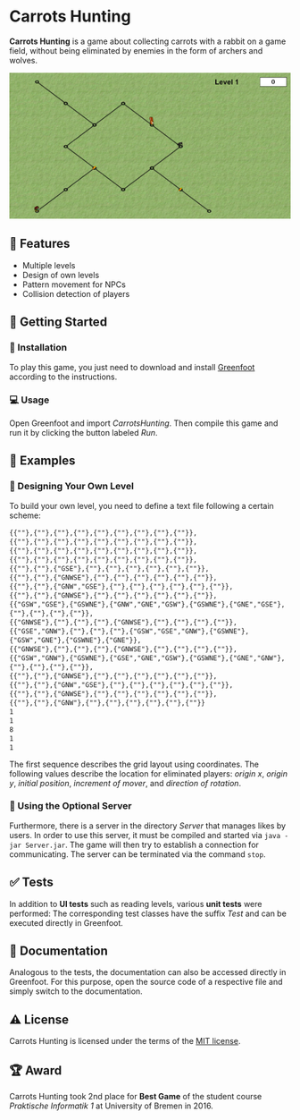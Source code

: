 # Carrots Hunting

**Carrots Hunting** is a game about collecting carrots with a rabbit on a game field, without being eliminated by enemies in the form of archers and wolves.

![Game Field](game-field.jpg "Game Field")

## :dart: Features

* Multiple levels
* Design of own levels
* Pattern movement for NPCs
* Collision detection of players

## :rocket: Getting Started

### :wrench: Installation

To play this game, you just need to download and install [Greenfoot](https://www.greenfoot.org) according to the instructions.

### :computer: Usage

Open Greenfoot and import *CarrotsHunting*. Then compile this game and run it by clicking the button labeled *Run*.

## :eyes: Examples

### :large_orange_diamond: Designing Your Own Level

To build your own level, you need to define a text file following a certain scheme:

```
{{""},{""},{""},{""},{""},{""},{""},{""},{""}},
{{""},{""},{""},{""},{""},{""},{""},{""},{""}},
{{""},{""},{""},{""},{""},{""},{""},{""},{""}},
{{""},{""},{""},{""},{""},{""},{""},{""},{""}},
{{""},{""},{"GSE"},{""},{""},{""},{""},{""},{""}},
{{""},{""},{"GNWSE"},{""},{""},{""},{""},{""},{""}},
{{""},{""},{"GNW","GSE"},{""},{""},{""},{""},{""},{""}},
{{""},{""},{"GNWSE"},{""},{""},{""},{""},{""},{""}},
{{"GSW","GSE"},{"GSWNE"},{"GNW","GNE","GSW"},{"GSWNE"},{"GNE","GSE"},{""},{""},{""},{""}},
{{"GNWSE"},{""},{""},{""},{"GNWSE"},{""},{""},{""},{""}},
{{"GSE","GNW"},{""},{""},{""},{"GSW","GSE","GNW"},{"GSWNE"},{"GSW","GNE"},{"GSWNE"},{"GNE"}},
{{"GNWSE"},{""},{""},{""},{"GNWSE"},{""},{""},{""},{""}},
{{"GSW","GNW"},{"GSWNE"},{"GSE","GNE","GSW"},{"GSWNE"},{"GNE","GNW"},{""},{""},{""},{""}},
{{""},{""},{"GNWSE"},{""},{""},{""},{""},{""},{""}},
{{""},{""},{"GNW","GSE"},{""},{""},{""},{""},{""},{""}},
{{""},{""},{"GNWSE"},{""},{""},{""},{""},{""},{""}},
{{""},{""},{"GNW"},{""},{""},{""},{""},{""},{""}}
1
1
8 
1 
1
```

The first sequence describes the grid layout using coordinates. The following values describe the location for eliminated players: *origin x*, *origin y*, *initial position*, *increment of mover*, and *direction of rotation*.

### :large_orange_diamond: Using the Optional Server

Furthermore, there is a server in the directory *Server* that manages likes by users. In order to use this server, it must be compiled and started via `java -jar Server.jar`. The game will then try to establish a connection for communicating. The server can be terminated via the command `stop`.

## :white_check_mark: Tests

In addition to **UI tests** such as reading levels, various **unit tests** were performed: The corresponding test classes have the suffix *Test* and can be executed directly in Greenfoot.

## :book: Documentation

Analogous to the tests, the documentation can also be accessed directly in Greenfoot. For this purpose, open the source code of a respective file and simply switch to the documentation.

## :warning: License

Carrots Hunting is licensed under the terms of the [MIT license](LICENSE.txt).

## :trophy: Award

Carrots Hunting took 2nd place for **Best Game** of the student course *Praktische Informatik 1* at University of Bremen in 2016.
